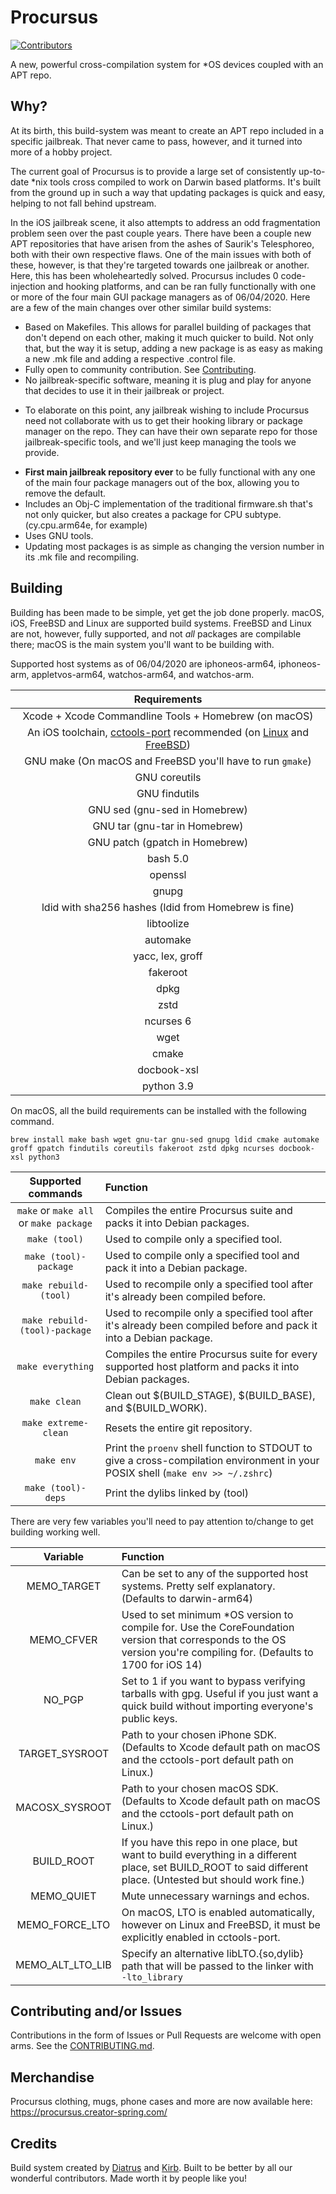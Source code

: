 # Procursus
[![Contributors](https://img.shields.io/github/contributors-anon/ProcursusTeam/Procursus)](https://github.com/ProcursusTeam/Procursus/graphs/contributors)

A new, powerful cross-compilation system for *OS devices coupled with an APT repo.

## Why?

At its birth, this build-system was meant to create an APT repo included in a specific jailbreak. That never came to pass, however, and it turned into more of a hobby project.

The current goal of Procursus is to provide a large set of consistently up-to-date *nix tools cross compiled to work on Darwin based platforms. It's built from the ground up in such a way that updating packages is quick and easy, helping to not fall behind upstream.

In the iOS jailbreak scene, it also attempts to address an odd fragmentation problem seen over the past couple years. There have been a couple new APT repositories that have arisen from the ashes of Saurik's Telesphoreo, both with their own respective flaws. One of the main issues with both of these, however, is that they're targeted towards one jailbreak or another. Here, this has been wholeheartedly solved. Procursus includes 0 code-injection and hooking platforms, and can be ran fully functionally with one or more of the four main GUI package managers as of 06/04/2020. Here are a few of the main changes over other similar build systems:
* Based on Makefiles. This allows for parallel building of packages that don't depend on each other, making it much quicker to build. Not only that, but the way it is setup, adding a new package is as easy as making a new .mk file and adding a respective .control file.
* Fully open to community contribution. See [Contributing](#Contributing).
* No jailbreak-specific software, meaning it is plug and play for anyone that decides to use it in their jailbreak or project.
- To elaborate on this point, any jailbreak wishing to include Procursus need not collaborate with us to get their hooking library or package manager on the repo. They can have their own separate repo for those jailbreak-specific tools, and we'll just keep managing the tools we provide.
* **First main jailbreak repository ever** to be fully functional with any one of the main four package managers out of the box, allowing you to remove the default.
* Includes an Obj-C implementation of the traditional firmware.sh that's not only quicker, but also creates a package for CPU subtype. (cy.cpu.arm64e, for example)
* Uses GNU tools.
* Updating most packages is as simple as changing the version number in its .mk file and recompiling.

## Building

Building has been made to be simple, yet get the job done properly. macOS, iOS, FreeBSD and Linux are supported build systems. FreeBSD and Linux are not, however, fully supported, and not *all* packages are compilable there; macOS is the main system you'll want to be building with. 

Supported host systems as of 06/04/2020 are iphoneos-arm64, iphoneos-arm, appletvos-arm64, watchos-arm64, and watchos-arm.

|                     Requirements                                  |
|:-----------------------------------------------------------------:|
| Xcode + Xcode Commandline Tools + Homebrew (on macOS)             |
| An iOS toolchain, [cctools-port](https://github.com/tpoechtrager/cctools-port) recommended (on [Linux](LINUX.md) and [FreeBSD](FreeBSD.md)) |
| GNU make (On macOS and FreeBSD you'll have to run `gmake`)        |
| GNU coreutils                                                     |
| GNU findutils                                                     |
| GNU sed (gnu-sed in Homebrew)                                     |
| GNU tar (gnu-tar in Homebrew)                                     |
| GNU patch (gpatch in Homebrew)                                    |
| bash 5.0                                                          |
| openssl                                                           |
| gnupg                                                             |
| ldid with sha256 hashes (ldid from Homebrew is fine)              |
| libtoolize                                                        |
| automake                                                          |
| yacc, lex, groff                                                  |
| fakeroot                                                          |
| dpkg                                                              |
| zstd                                                              |
| ncurses 6                                                         |
| wget                                                              |
| cmake                                                             |
| docbook-xsl                                                       |
| python 3.9                                                        |
On macOS, all the build requirements can be installed with the following command.
```
brew install make bash wget gnu-tar gnu-sed gnupg ldid cmake automake groff gpatch findutils coreutils fakeroot zstd dpkg ncurses docbook-xsl python3
```

| Supported commands    | Function                                                                                                                            |
|:--------------------------------------:|:-------------------------------------------------------------------------------------------------------------------|
| `make` or `make all` or `make package` | Compiles the entire Procursus suite and packs it into Debian packages.                                             |
| `make (tool)`                          | Used to compile only a specified tool.                                                                             |
| `make (tool)-package`                  | Used to compile only a specified tool and pack it into a Debian package.                                           |
| `make rebuild-(tool)`                  | Used to recompile only a specified tool after it's already been compiled before.                                   |
| `make rebuild-(tool)-package`          | Used to recompile only a specified tool after it's already been compiled before and pack it into a Debian package. |
| `make everything`                      | Compiles the entire Procursus suite for every supported host platform and packs it into Debian packages.           |
| `make clean`                           | Clean out $(BUILD_STAGE), $(BUILD_BASE), and $(BUILD_WORK).                                                        |
| `make extreme-clean`                   | Resets the entire git repository.                                                                                  |
| `make env`                             | Print the `proenv` shell function to STDOUT to give a cross-compilation environment in your POSIX shell (`make env >> ~/.zshrc`) |
| `make (tool)-deps`                     | Print the dylibs linked by (tool)                                                                                  |

There are very few variables you'll need to pay attention to/change to get building working well.

| Variable       | Function                                                                                                                                                             |
|:--------------:|:---------------------------------------------------------------------------------------------------------------------------------------------------------------------|
| MEMO_TARGET    | Can be set to any of the supported host systems. Pretty self explanatory. (Defaults to darwin-arm64)                                                                |
| MEMO_CFVER     | Used to set minimum *OS version to compile for. Use the CoreFoundation version that corresponds to the OS version you're compiling for. (Defaults to 1700 for iOS 14) |
| NO_PGP         | Set to 1 if you want to bypass verifying tarballs with gpg. Useful if you just want a quick build without importing everyone's public keys.                          |
| TARGET_SYSROOT | Path to your chosen iPhone SDK. (Defaults to Xcode default path on macOS and the cctools-port default path on Linux.)                                                |
| MACOSX_SYSROOT | Path to your chosen macOS SDK. (Defaults to Xcode default path on macOS and the cctools-port default path on Linux.)                                                 |
| BUILD_ROOT     | If you have this repo in one place, but want to build everything in a different place, set BUILD_ROOT to said different place. (Untested but should work fine.)      |
| MEMO_QUIET     | Mute unnecessary warnings and echos.                                                                                                                                 |
| MEMO_FORCE_LTO | On macOS, LTO is enabled automatically, however on Linux and FreeBSD, it must be explicitly enabled in cctools-port.                                                 |
| MEMO_ALT_LTO_LIB | Specify an alternative libLTO.{so,dylib} path that will be passed to the linker with `-lto_library`                                                               |

## Contributing and/or Issues

Contributions in the form of Issues or Pull Requests are welcome with open arms. See the [CONTRIBUTING.md](https://github.com/ProcursusTeam/Procursus/blob/master/CONTRIBUTING.md).

## Merchandise

Procursus clothing, mugs, phone cases and more are now available here: https://procursus.creator-spring.com/

## Credits

Build system created by [Diatrus](https://twitter.com/Diatrus) and [Kirb](https://twitter.com/hbkirb). Built to be better by all our wonderful contributors. Made worth it by people like you!
